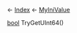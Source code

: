 ← [Index](Api-Index) ← [MyIniValue](VRage.Game.ModAPI.Ingame.Utilities.MyIniValue)

[bool](System.Boolean) TryGetUInt64()